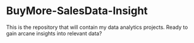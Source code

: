 # BuyMore-SalesData-Insight
This is the repository that will contain my data analytics projects. Ready to gain arcane insights into relevant data?
